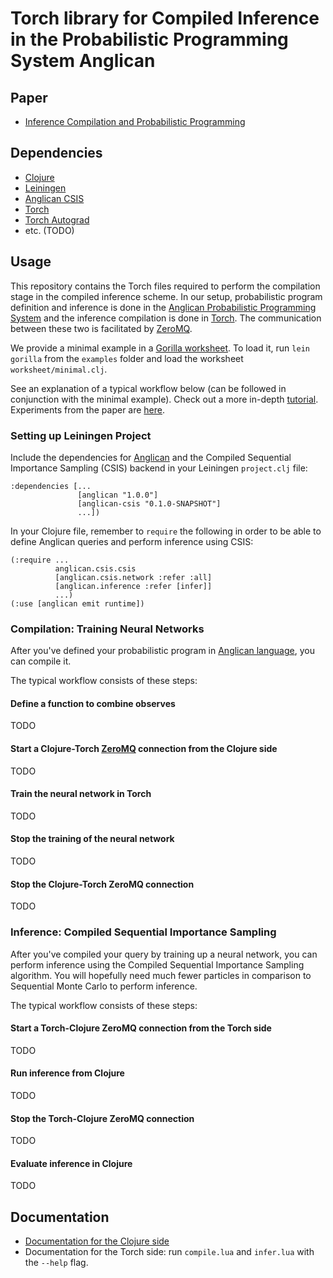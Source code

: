 # Torch library for Compiled Inference in the Probabilistic Programming System Anglican
## Paper
- [Inference Compilation and Probabilistic Programming](https://arxiv.org/abs/1610.09900)

## Dependencies
- [Clojure](http://clojure.org/guides/getting_started)
- [Leiningen](http://leiningen.org/#install)
- [Anglican CSIS](https://github.com/tuananhle7/anglican-csis)
- [Torch](http://torch.ch/)
- [Torch Autograd](https://github.com/twitter/torch-autograd)
- etc. (TODO)

## Usage

This repository contains the Torch files required to perform the compilation stage in the compiled inference scheme. In our setup, probabilistic program definition and inference is done in the [Anglican Probabilistic Programming System](http://www.robots.ox.ac.uk/~fwood/anglican/) and the inference compilation is done in [Torch](http://torch.ch/). The communication between these two is facilitated by [ZeroMQ](http://zeromq.org/).

We provide a minimal example in a [Gorilla worksheet](http://gorilla-repl.org/). To load it, run `lein gorilla` from the `examples` folder and load the worksheet `worksheet/minimal.clj`.

See an explanation of a typical workflow below (can be followed in conjunction with the minimal example). Check out a more in-depth [tutorial](TODO). Experiments from the paper are [here](TODO).

### Setting up Leiningen Project
Include the dependencies for [Anglican](http://www.robots.ox.ac.uk/~fwood/anglican/index.html) and the Compiled Sequential Importance Sampling (CSIS) backend in your Leiningen `project.clj` file:
```
:dependencies [...
               [anglican "1.0.0"]
               [anglican-csis "0.1.0-SNAPSHOT"]
               ...])
```

In your Clojure file, remember to `require` the following in order to be able to define Anglican queries and perform inference using CSIS:
```
(:require ...
          anglican.csis.csis
          [anglican.csis.network :refer :all]
          [anglican.inference :refer [infer]]
          ...)
(:use [anglican emit runtime])
```

### Compilation: Training Neural Networks
After you've defined your probabilistic program in [Anglican language](http://www.robots.ox.ac.uk/~fwood/anglican/language/index.html), you can compile it.

The typical workflow consists of these steps:

#### Define a function to combine observes
TODO

#### Start a Clojure-Torch [ZeroMQ](http://zeromq.org/) connection from the Clojure side
TODO

#### Train the neural network in Torch
TODO

#### Stop the training of the neural network
TODO

#### Stop the Clojure-Torch ZeroMQ connection
TODO

### Inference: Compiled Sequential Importance Sampling
After you've compiled your query by training up a neural network, you can perform inference using the Compiled Sequential Importance Sampling algorithm. You will hopefully need much fewer particles in comparison to Sequential Monte Carlo to perform inference.

The typical workflow consists of these steps:

#### Start a Torch-Clojure ZeroMQ connection from the Torch side
TODO

#### Run inference from Clojure
TODO

#### Stop the Torch-Clojure ZeroMQ connection
TODO

#### Evaluate inference in Clojure
TODO

## Documentation
- [Documentation for the Clojure side](http://tuananhle.co.uk/anglican-csis-doc/)
- Documentation for the Torch side: run `compile.lua` and `infer.lua` with the `--help` flag.
